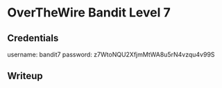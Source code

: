 # OverTheWire Bandit Level 7

## Credentials
username: bandit7
password: z7WtoNQU2XfjmMtWA8u5rN4vzqu4v99S

## Writeup

